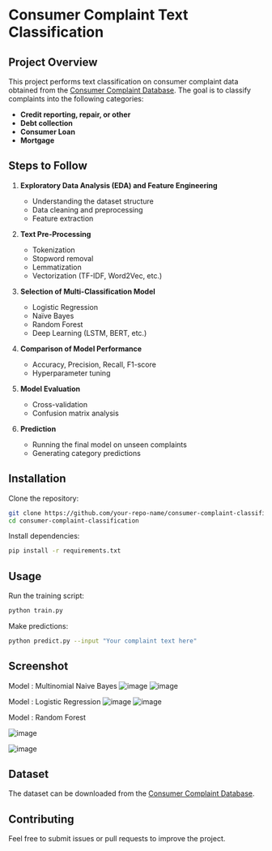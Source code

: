# **Consumer Complaint Text Classification**  

## **Project Overview**  
This project performs text classification on consumer complaint data obtained from the [Consumer Complaint Database](https://catalog.data.gov/dataset/consumer-complaint-database). The goal is to classify complaints into the following categories:  

- **Credit reporting, repair, or other**  
- **Debt collection**  
- **Consumer Loan**  
- **Mortgage**  

## **Steps to Follow**  

1. **Exploratory Data Analysis (EDA) and Feature Engineering**  
   - Understanding the dataset structure  
   - Data cleaning and preprocessing  
   - Feature extraction  

2. **Text Pre-Processing**  
   - Tokenization  
   - Stopword removal  
   - Lemmatization  
   - Vectorization (TF-IDF, Word2Vec, etc.)  

3. **Selection of Multi-Classification Model**  
   - Logistic Regression  
   - Naïve Bayes  
   - Random Forest  
   - Deep Learning (LSTM, BERT, etc.)  

4. **Comparison of Model Performance**  
   - Accuracy, Precision, Recall, F1-score  
   - Hyperparameter tuning  

5. **Model Evaluation**  
   - Cross-validation  
   - Confusion matrix analysis  

6. **Prediction**  
   - Running the final model on unseen complaints  
   - Generating category predictions  

## **Installation**  

Clone the repository:  
```bash
git clone https://github.com/your-repo-name/consumer-complaint-classification.git
cd consumer-complaint-classification
```

Install dependencies:  
```bash
pip install -r requirements.txt
```

## **Usage**  

Run the training script:  
```bash
python train.py
```

Make predictions:  
```bash
python predict.py --input "Your complaint text here"
```
## **Screenshot**

Model : Multinomial Naive Bayes
![image](https://github.com/user-attachments/assets/296295c7-b97f-4151-bba6-4c36e06c74a8)
![image](https://github.com/user-attachments/assets/6a19df81-b787-4c1b-9f7d-1435e16ec35e)



Model : Logistic Regression
![image](https://github.com/user-attachments/assets/409e59dc-0634-47de-b5ad-2926fff29ba1)
![image](https://github.com/user-attachments/assets/34934e08-c38d-4346-a7cf-3014f80cfa36)



Model : Random Forest

![image](https://github.com/user-attachments/assets/ac76c223-5eab-4ff9-9b41-72e3fc733d71)

![image](https://github.com/user-attachments/assets/827718be-4894-4a30-8c2f-8bc4b3e254c3)


## **Dataset**  
The dataset can be downloaded from the [Consumer Complaint Database](https://catalog.data.gov/dataset/consumer-complaint-database).

## **Contributing**  
Feel free to submit issues or pull requests to improve the project.


